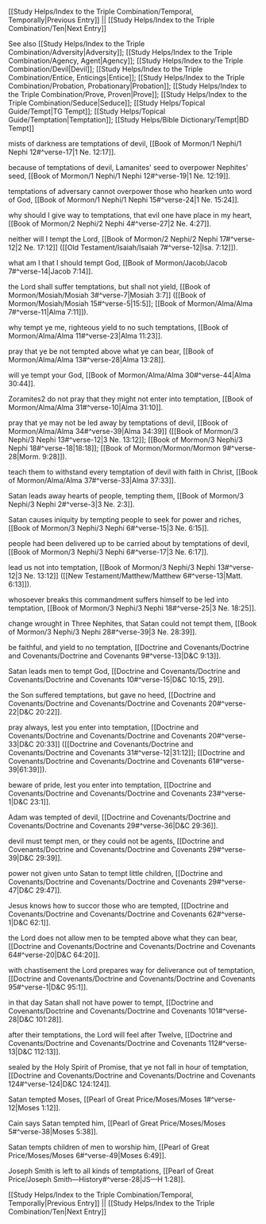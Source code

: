 [[Study Helps/Index to the Triple Combination/Temporal, Temporally|Previous Entry]]  ||  [[Study Helps/Index to the Triple Combination/Ten|Next Entry]]

 See also [[Study Helps/Index to the Triple Combination/Adversity|Adversity]]; [[Study Helps/Index to the Triple Combination/Agency, Agent|Agency]]; [[Study Helps/Index to the Triple Combination/Devil|Devil]]; [[Study Helps/Index to the Triple Combination/Entice, Enticings|Entice]]; [[Study Helps/Index to the Triple Combination/Probation, Probationary|Probation]]; [[Study Helps/Index to the Triple Combination/Prove, Proven|Prove]]; [[Study Helps/Index to the Triple Combination/Seduce|Seduce]]; [[Study Helps/Topical Guide/Tempt|TG Tempt]]; [[Study Helps/Topical Guide/Temptation|Temptation]]; [[Study Helps/Bible Dictionary/Tempt|BD Tempt]]

 mists of darkness are temptations of devil, [[Book of Mormon/1 Nephi/1 Nephi 12#^verse-17|1 Ne. 12:17]].

 because of temptations of devil, Lamanites' seed to overpower Nephites' seed, [[Book of Mormon/1 Nephi/1 Nephi 12#^verse-19|1 Ne. 12:19]].

 temptations of adversary cannot overpower those who hearken unto word of God, [[Book of Mormon/1 Nephi/1 Nephi 15#^verse-24|1 Ne. 15:24]].

 why should I give way to temptations, that evil one have place in my heart, [[Book of Mormon/2 Nephi/2 Nephi 4#^verse-27|2 Ne. 4:27]].

 neither will I tempt the Lord, [[Book of Mormon/2 Nephi/2 Nephi 17#^verse-12|2 Ne. 17:12]] ([[Old Testament/Isaiah/Isaiah 7#^verse-12|Isa. 7:12]]).

 what am I that I should tempt God, [[Book of Mormon/Jacob/Jacob 7#^verse-14|Jacob 7:14]].

 the Lord shall suffer temptations, but shall not yield, [[Book of Mormon/Mosiah/Mosiah 3#^verse-7|Mosiah 3:7]] ([[Book of Mormon/Mosiah/Mosiah 15#^verse-5|15:5]]; [[Book of Mormon/Alma/Alma 7#^verse-11|Alma 7:11]]).

 why tempt ye me, righteous yield to no such temptations, [[Book of Mormon/Alma/Alma 11#^verse-23|Alma 11:23]].

 pray that ye be not tempted above what ye can bear, [[Book of Mormon/Alma/Alma 13#^verse-28|Alma 13:28]].

 will ye tempt your God, [[Book of Mormon/Alma/Alma 30#^verse-44|Alma 30:44]].

 Zoramites2 do not pray that they might not enter into temptation, [[Book of Mormon/Alma/Alma 31#^verse-10|Alma 31:10]].

 pray that ye may not be led away by temptations of devil, [[Book of Mormon/Alma/Alma 34#^verse-39|Alma 34:39]] ([[Book of Mormon/3 Nephi/3 Nephi 13#^verse-12|3 Ne. 13:12]]; [[Book of Mormon/3 Nephi/3 Nephi 18#^verse-18|18:18]]; [[Book of Mormon/Mormon/Mormon 9#^verse-28|Morm. 9:28]]).

 teach them to withstand every temptation of devil with faith in Christ, [[Book of Mormon/Alma/Alma 37#^verse-33|Alma 37:33]].

 Satan leads away hearts of people, tempting them, [[Book of Mormon/3 Nephi/3 Nephi 2#^verse-3|3 Ne. 2:3]].

 Satan causes iniquity by tempting people to seek for power and riches, [[Book of Mormon/3 Nephi/3 Nephi 6#^verse-15|3 Ne. 6:15]].

 people had been delivered up to be carried about by temptations of devil, [[Book of Mormon/3 Nephi/3 Nephi 6#^verse-17|3 Ne. 6:17]].

 lead us not into temptation, [[Book of Mormon/3 Nephi/3 Nephi 13#^verse-12|3 Ne. 13:12]] ([[New Testament/Matthew/Matthew 6#^verse-13|Matt. 6:13]]).

 whosoever breaks this commandment suffers himself to be led into temptation, [[Book of Mormon/3 Nephi/3 Nephi 18#^verse-25|3 Ne. 18:25]].

 change wrought in Three Nephites, that Satan could not tempt them, [[Book of Mormon/3 Nephi/3 Nephi 28#^verse-39|3 Ne. 28:39]].

 be faithful, and yield to no temptation, [[Doctrine and Covenants/Doctrine and Covenants/Doctrine and Covenants 9#^verse-13|D&C 9:13]].

 Satan leads men to tempt God, [[Doctrine and Covenants/Doctrine and Covenants/Doctrine and Covenants 10#^verse-15|D&C 10:15, 29]].

 the Son suffered temptations, but gave no heed, [[Doctrine and Covenants/Doctrine and Covenants/Doctrine and Covenants 20#^verse-22|D&C 20:22]].

 pray always, lest you enter into temptation, [[Doctrine and Covenants/Doctrine and Covenants/Doctrine and Covenants 20#^verse-33|D&C 20:33]] ([[Doctrine and Covenants/Doctrine and Covenants/Doctrine and Covenants 31#^verse-12|31:12]]; [[Doctrine and Covenants/Doctrine and Covenants/Doctrine and Covenants 61#^verse-39|61:39]]).

 beware of pride, lest you enter into temptation, [[Doctrine and Covenants/Doctrine and Covenants/Doctrine and Covenants 23#^verse-1|D&C 23:1]].

 Adam was tempted of devil, [[Doctrine and Covenants/Doctrine and Covenants/Doctrine and Covenants 29#^verse-36|D&C 29:36]].

 devil must tempt men, or they could not be agents, [[Doctrine and Covenants/Doctrine and Covenants/Doctrine and Covenants 29#^verse-39|D&C 29:39]].

 power not given unto Satan to tempt little children, [[Doctrine and Covenants/Doctrine and Covenants/Doctrine and Covenants 29#^verse-47|D&C 29:47]].

 Jesus knows how to succor those who are tempted, [[Doctrine and Covenants/Doctrine and Covenants/Doctrine and Covenants 62#^verse-1|D&C 62:1]].

 the Lord does not allow men to be tempted above what they can bear, [[Doctrine and Covenants/Doctrine and Covenants/Doctrine and Covenants 64#^verse-20|D&C 64:20]].

 with chastisement the Lord prepares way for deliverance out of temptation, [[Doctrine and Covenants/Doctrine and Covenants/Doctrine and Covenants 95#^verse-1|D&C 95:1]].

 in that day Satan shall not have power to tempt, [[Doctrine and Covenants/Doctrine and Covenants/Doctrine and Covenants 101#^verse-28|D&C 101:28]].

 after their temptations, the Lord will feel after Twelve, [[Doctrine and Covenants/Doctrine and Covenants/Doctrine and Covenants 112#^verse-13|D&C 112:13]].

 sealed by the Holy Spirit of Promise, that ye not fall in hour of temptation, [[Doctrine and Covenants/Doctrine and Covenants/Doctrine and Covenants 124#^verse-124|D&C 124:124]].

 Satan tempted Moses, [[Pearl of Great Price/Moses/Moses 1#^verse-12|Moses 1:12]].

 Cain says Satan tempted him, [[Pearl of Great Price/Moses/Moses 5#^verse-38|Moses 5:38]].

 Satan tempts children of men to worship him, [[Pearl of Great Price/Moses/Moses 6#^verse-49|Moses 6:49]].

 Joseph Smith is left to all kinds of temptations, [[Pearl of Great Price/Joseph Smith—History#^verse-28|JS—H 1:28]].

[[Study Helps/Index to the Triple Combination/Temporal, Temporally|Previous Entry]]  ||  [[Study Helps/Index to the Triple Combination/Ten|Next Entry]]